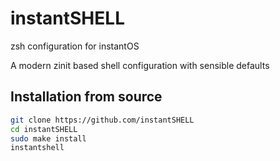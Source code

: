 # instantSHELL

zsh configuration for instantOS

A modern zinit based shell configuration with sensible defaults

## Installation from source

```sh
git clone https://github.com/instantSHELL
cd instantSHELL
sudo make install
instantshell

```
